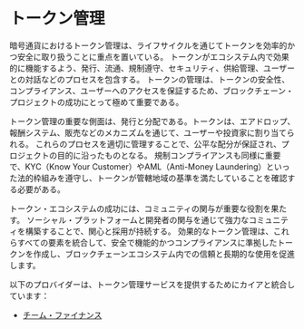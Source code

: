 # トークン管理

暗号通貨におけるトークン管理は、ライフサイクルを通じてトークンを効率的かつ安全に取り扱うことに重点を置いている。 トークンがエコシステム内で効果的に機能するよう、発行、流通、規制遵守、セキュリティ、供給管理、ユーザーとの対話などのプロセスを包含する。 トークンの管理は、トークンの安全性、コンプライアンス、ユーザーへのアクセスを保証するため、ブロックチェーン・プロジェクトの成功にとって極めて重要である。

トークン管理の重要な側面は、発行と分配である。トークンは、エアドロップ、報酬システム、販売などのメカニズムを通じて、ユーザーや投資家に割り当てられる。 これらのプロセスを適切に管理することで、公平な配分が保証され、プロジェクトの目的に沿ったものとなる。 規制コンプライアンスも同様に重要で、KYC（Know Your Customer）やAML（Anti-Money Laundering）といった法的枠組みを遵守し、トークンが管轄地域の基準を満たしていることを確認する必要がある。

トークン・エコシステムの成功には、コミュニティの関与が重要な役割を果たす。 ソーシャル・プラットフォームと開発者の関与を通じて強力なコミュニティを構築することで、関心と採用が持続する。 効果的なトークン管理は、これらすべての要素を統合して、安全で機能的かつコンプライアンスに準拠したトークンを作成し、ブロックチェーンエコシステム内での信頼と長期的な使用を促進します。

以下のプロバイダーは、トークン管理サービスを提供するためにカイアと統合しています：

- [チーム・ファイナンス](https://www.team.finance)